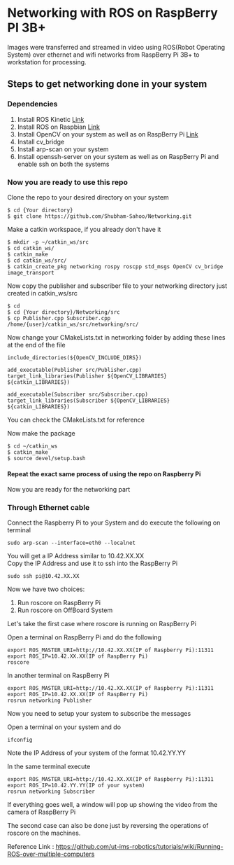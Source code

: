 # Networking with ROS on RaspBerry PI 3B+

Images were transferred and streamed in video using ROS(Robot Operating System) over ethernet and wifi networks from RaspBerry Pi 3B+ to workstation for processing.

## Steps to get networking done in your system

### Dependencies
1. Install ROS Kinetic [Link](http://wiki.ros.org/kinetic/Installation/Ubuntu)
2. Install ROS on Raspbian [Link](http://wiki.ros.org/ROSberryPi/Setting%20up%20ROS%20on%20RaspberryPi)
3. Install OpenCV on your system as well as on RaspBerry Pi [Link](https://www.learnopencv.com/install-opencv3-on-ubuntu/)
4. Install cv_bridge
5. Install arp-scan on your system
6. Install openssh-server on your system as well as on RaspBerry Pi and enable ssh on both the systems

### Now you are ready to use this repo

Clone the repo to your desired directory on your system
```
$ cd {Your directory}
$ git clone https://github.com/Shubham-Sahoo/Networking.git
```
Make a catkin workspace, if you already don't have it
```
$ mkdir -p ~/catkin_ws/src
$ cd catkin_ws/
$ catkin_make
$ cd catkin_ws/src/
$ catkin_create_pkg networking rospy roscpp std_msgs OpenCV cv_bridge image_transport
```

Now copy the publisher and subscriber file to your networking directory just created in catkin_ws/src
```
$ cd
$ cd {Your directory}/Networking/src
$ cp Publisher.cpp Subscriber.cpp /home/{user}/catkin_ws/src/networking/src/
```

Now change your CMakeLists.txt in networking folder by adding these lines at the end of the file
```
include_directories(${OpenCV_INCLUDE_DIRS})

add_executable(Publisher src/Publisher.cpp)
target_link_libraries(Publisher ${OpenCV_LIBRARIES} ${catkin_LIBRARIES})

add_executable(Subscriber src/Subscriber.cpp)
target_link_libraries(Subscriber ${OpenCV_LIBRARIES} ${catkin_LIBRARIES})
```
You can check the CMakeLists.txt for reference


Now make the package
```
$ cd ~/catkin_ws
$ catkin_make
$ source devel/setup.bash
```

#### Repeat the exact same process of using the repo on Raspberry Pi

Now you are ready for the networking part
### Through Ethernet cable

Connect the Raspberry Pi to your System and do execute the following on terminal
```
sudo arp-scan --interface=eth0 --localnet
```
You will get a IP Address similar to 10.42.XX.XX  
Copy the IP Address and use it to ssh into the RaspBerry Pi

```
sudo ssh pi@10.42.XX.XX
```

Now we have two choices:
1. Run roscore on RaspBerry Pi
2. Run roscore on OffBoard System

Let's take the first case where roscore is running on RaspBerry Pi

Open a terminal on RaspBerry Pi and do the following
```
export ROS_MASTER_URI=http://10.42.XX.XX(IP of Raspberry Pi):11311
export ROS_IP=10.42.XX.XX(IP of RaspBerry Pi)
roscore
```
In another terminal on RaspBerry Pi
```
export ROS_MASTER_URI=http://10.42.XX.XX(IP of Raspberry Pi):11311
export ROS_IP=10.42.XX.XX(IP of RaspBerry Pi)
rosrun networking Publisher
```

Now you need to setup your system to subscribe the messages

Open a terminal on your system and do
```
ifconfig
```
Note the IP Address of your system of the format 10.42.YY.YY

In the same terminal execute
```
export ROS_MASTER_URI=http://10.42.XX.XX(IP of Raspberry Pi):11311
export ROS_IP=10.42.YY.YY(IP of your system)
rosrun networking Subscriber
```
If everything goes well, a window will pop up showing the video from the camera of RaspBerry Pi

The second case can also be done just by reversing the operations of roscore on the machines.

Reference Link : https://github.com/ut-ims-robotics/tutorials/wiki/Running-ROS-over-multiple-computers


